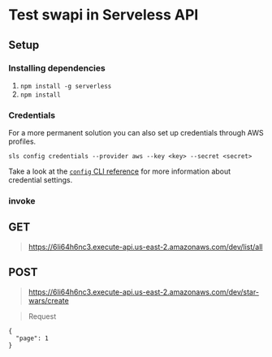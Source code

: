 # Test swapi in  Serveless API

## Setup

### Installing dependencies
1. `npm install -g serverless`
2. `npm install`

### Credentials
For a more permanent solution you can also set up credentials through AWS profiles.

`sls config credentials --provider aws --key <key> --secret <secret>`

Take a look at the
[`config` CLI reference](https://github.com/serverless/serverless/blob/fb7324d271ed663a1dcd8cc93241fc6bf6726812/docs/providers/aws/cli-reference/config-credentials.md)
for more information about credential settings.

### invoke

## GET

>https://6li64h6nc3.execute-api.us-east-2.amazonaws.com/dev/list/all

## POST

>https://6li64h6nc3.execute-api.us-east-2.amazonaws.com/dev/star-wars/create

>Request
```
{
  "page": 1 
}
```